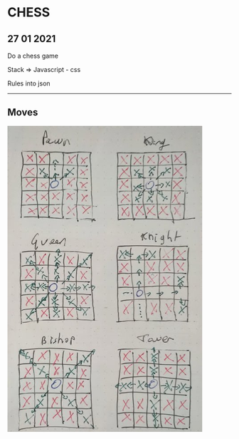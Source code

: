 # CHESS

## 27 01 2021

Do a chess game

Stack => Javascript - css

Rules into json

***

## Moves

![Screenshot](move.jpeg)